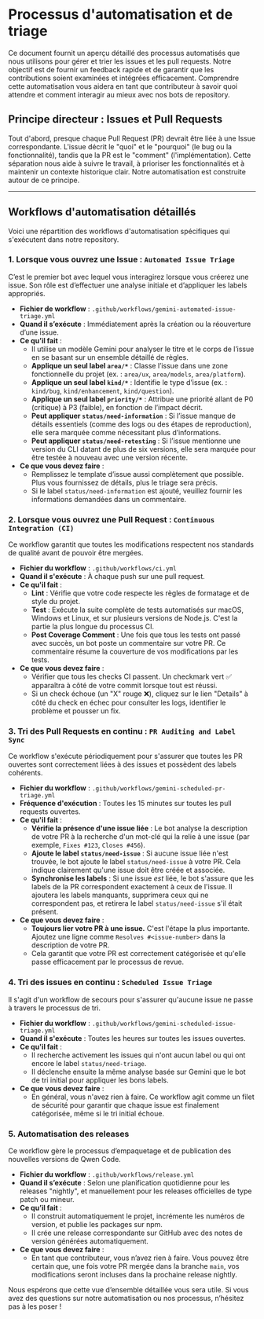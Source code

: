 # Processus d'automatisation et de triage

Ce document fournit un aperçu détaillé des processus automatisés que nous utilisons pour gérer et trier les issues et les pull requests. Notre objectif est de fournir un feedback rapide et de garantir que les contributions soient examinées et intégrées efficacement. Comprendre cette automatisation vous aidera en tant que contributeur à savoir quoi attendre et comment interagir au mieux avec nos bots de repository.

## Principe directeur : Issues et Pull Requests

Tout d'abord, presque chaque Pull Request (PR) devrait être liée à une Issue correspondante. L'issue décrit le "quoi" et le "pourquoi" (le bug ou la fonctionnalité), tandis que la PR est le "comment" (l'implémentation). Cette séparation nous aide à suivre le travail, à prioriser les fonctionnalités et à maintenir un contexte historique clair. Notre automatisation est construite autour de ce principe.

---

## Workflows d'automatisation détaillés

Voici une répartition des workflows d'automatisation spécifiques qui s'exécutent dans notre repository.

### 1. Lorsque vous ouvrez une Issue : `Automated Issue Triage`

C’est le premier bot avec lequel vous interagirez lorsque vous créerez une issue. Son rôle est d’effectuer une analyse initiale et d’appliquer les labels appropriés.

- **Fichier de workflow** : `.github/workflows/gemini-automated-issue-triage.yml`
- **Quand il s’exécute** : Immédiatement après la création ou la réouverture d’une issue.
- **Ce qu’il fait** :
  - Il utilise un modèle Gemini pour analyser le titre et le corps de l’issue en se basant sur un ensemble détaillé de règles.
  - **Applique un seul label `area/*`** : Classe l’issue dans une zone fonctionnelle du projet (ex. : `area/ux`, `area/models`, `area/platform`).
  - **Applique un seul label `kind/*`** : Identifie le type d’issue (ex. : `kind/bug`, `kind/enhancement`, `kind/question`).
  - **Applique un seul label `priority/*`** : Attribue une priorité allant de P0 (critique) à P3 (faible), en fonction de l’impact décrit.
  - **Peut appliquer `status/need-information`** : Si l’issue manque de détails essentiels (comme des logs ou des étapes de reproduction), elle sera marquée comme nécessitant plus d’informations.
  - **Peut appliquer `status/need-retesting`** : Si l’issue mentionne une version du CLI datant de plus de six versions, elle sera marquée pour être testée à nouveau avec une version récente.
- **Ce que vous devez faire** :
  - Remplissez le template d’issue aussi complètement que possible. Plus vous fournissez de détails, plus le triage sera précis.
  - Si le label `status/need-information` est ajouté, veuillez fournir les informations demandées dans un commentaire.

### 2. Lorsque vous ouvrez une Pull Request : `Continuous Integration (CI)`

Ce workflow garantit que toutes les modifications respectent nos standards de qualité avant de pouvoir être mergées.

- **Fichier du workflow** : `.github/workflows/ci.yml`
- **Quand il s'exécute** : À chaque push sur une pull request.
- **Ce qu'il fait** :
  - **Lint** : Vérifie que votre code respecte les règles de formatage et de style du projet.
  - **Test** : Exécute la suite complète de tests automatisés sur macOS, Windows et Linux, et sur plusieurs versions de Node.js. C'est la partie la plus longue du processus CI.
  - **Post Coverage Comment** : Une fois que tous les tests ont passé avec succès, un bot poste un commentaire sur votre PR. Ce commentaire résume la couverture de vos modifications par les tests.
- **Ce que vous devez faire** :
  - Vérifier que tous les checks CI passent. Un checkmark vert ✅ apparaîtra à côté de votre commit lorsque tout est réussi.
  - Si un check échoue (un "X" rouge ❌), cliquez sur le lien "Details" à côté du check en échec pour consulter les logs, identifier le problème et pousser un fix.

### 3. Tri des Pull Requests en continu : `PR Auditing and Label Sync`

Ce workflow s'exécute périodiquement pour s'assurer que toutes les PR ouvertes sont correctement liées à des issues et possèdent des labels cohérents.

- **Fichier du workflow** : `.github/workflows/gemini-scheduled-pr-triage.yml`
- **Fréquence d'exécution** : Toutes les 15 minutes sur toutes les pull requests ouvertes.
- **Ce qu'il fait** :
  - **Vérifie la présence d'une issue liée** : Le bot analyse la description de votre PR à la recherche d'un mot-clé qui la relie à une issue (par exemple, `Fixes #123`, `Closes #456`).
  - **Ajoute le label `status/need-issue`** : Si aucune issue liée n'est trouvée, le bot ajoute le label `status/need-issue` à votre PR. Cela indique clairement qu'une issue doit être créée et associée.
  - **Synchronise les labels** : Si une issue _est_ liée, le bot s'assure que les labels de la PR correspondent exactement à ceux de l'issue. Il ajoutera les labels manquants, supprimera ceux qui ne correspondent pas, et retirera le label `status/need-issue` s'il était présent.
- **Ce que vous devez faire** :
  - **Toujours lier votre PR à une issue.** C'est l'étape la plus importante. Ajoutez une ligne comme `Resolves #<issue-number>` dans la description de votre PR.
  - Cela garantit que votre PR est correctement catégorisée et qu'elle passe efficacement par le processus de revue.

### 4. Tri des issues en continu : `Scheduled Issue Triage`

Il s'agit d'un workflow de secours pour s'assurer qu'aucune issue ne passe à travers le processus de tri.

- **Fichier du workflow** : `.github/workflows/gemini-scheduled-issue-triage.yml`
- **Quand il s'exécute** : Toutes les heures sur toutes les issues ouvertes.
- **Ce qu'il fait** :
  - Il recherche activement les issues qui n'ont aucun label ou qui ont encore le label `status/need-triage`.
  - Il déclenche ensuite la même analyse basée sur Gemini que le bot de tri initial pour appliquer les bons labels.
- **Ce que vous devez faire** :
  - En général, vous n'avez rien à faire. Ce workflow agit comme un filet de sécurité pour garantir que chaque issue est finalement catégorisée, même si le tri initial échoue.

### 5. Automatisation des releases

Ce workflow gère le processus d’empaquetage et de publication des nouvelles versions de Qwen Code.

- **Fichier du workflow** : `.github/workflows/release.yml`
- **Quand il s’exécute** : Selon une planification quotidienne pour les releases "nightly", et manuellement pour les releases officielles de type patch ou mineur.
- **Ce qu’il fait** :
  - Il construit automatiquement le projet, incrémente les numéros de version, et publie les packages sur npm.
  - Il crée une release correspondante sur GitHub avec des notes de version générées automatiquement.
- **Ce que vous devez faire** :
  - En tant que contributeur, vous n’avez rien à faire. Vous pouvez être certain que, une fois votre PR mergée dans la branche `main`, vos modifications seront incluses dans la prochaine release nightly.

Nous espérons que cette vue d’ensemble détaillée vous sera utile. Si vous avez des questions sur notre automatisation ou nos processus, n’hésitez pas à les poser !